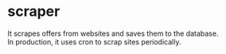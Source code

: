 # scraper
It scrapes offers from websites and saves them to the database. <br />
In production, it uses cron to scrap sites periodically.